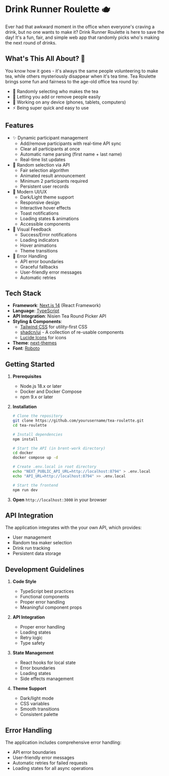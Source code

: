 # Drink Runner Roulette 🫖

Ever had that awkward moment in the office when everyone's craving a drink, but no one wants to make it? Drink Runner Roulette is here to save the day!
It's a fun, fair, and simple web app that randomly picks who's making the next round of drinks.

## What's This All About? 🤔

You know how it goes - it's always the same people volunteering to make tea, while others mysteriously disappear when it's tea time. Tea Roulette brings some fun and fairness to the age-old office tea round by:

- 🎲 Randomly selecting who makes the tea
- 👥 Letting you add or remove people easily
- 📱 Working on any device (phones, tablets, computers)
- ⚡ Being super quick and easy to use

## Features

- ✨ Dynamic participant management
  - Add/remove participants with real-time API sync
  - Clear all participants at once
  - Automatic name parsing (first name + last name)
  - Real-time list updates
- 🎲 Random selection via API
  - Fair selection algorithm
  - Animated result announcement
  - Minimum 2 participants required
  - Persistent user records
- 🎨 Modern UI/UX
  - Dark/Light theme support
  - Responsive design
  - Interactive hover effects
  - Toast notifications
  - Loading states & animations
  - Accessible components
- 💫 Visual Feedback
  - Success/Error notifications
  - Loading indicators
  - Hover animations
  - Theme transitions
- 🔧 Error Handling
  - API error boundaries
  - Graceful fallbacks
  - User-friendly error messages
  - Automatic retries

## Tech Stack

- **Framework**: [Next.js 14](https://nextjs.org/) (React Framework)
- **Language**: [TypeScript](https://www.typescriptlang.org/)
- **API Integration**: Nisien Tea Round Picker API
- **Styling & Components**:
  - [Tailwind CSS](https://tailwindcss.com/) for utility-first CSS
  - [shadcn/ui](https://ui.shadcn.com/) - A collection of re-usable components
  - [Lucide Icons](https://lucide.dev/) for icons
- **Theme**: [next-themes](https://github.com/pacocoursey/next-themes)
- **Font**: [Roboto](https://fonts.google.com/specimen/Roboto)

## Getting Started

1. **Prerequisites**
   - Node.js 18.x or later
   - Docker and Docker Compose
   - npm 9.x or later

2. **Installation**
   ```bash
   # Clone the repository
   git clone https://github.com/yourusername/tea-roulette.git
   cd tea-roulette

   # Install dependencies
   npm install

   # Start the API (in brent-work directory)
   cd docker
   docker compose up -d

   # Create .env.local in root directory
   echo "NEXT_PUBLIC_API_URL=http://localhost:8794" > .env.local
   echo "API_URL=http://localhost:8794" >> .env.local

   # Start the frontend
   npm run dev
   ```

3. **Open** `http://localhost:3000` in your browser

## API Integration

The application integrates with the your own API, which provides:
- User management
- Random tea maker selection
- Drink run tracking
- Persistent data storage

## Development Guidelines

1. **Code Style**
   - TypeScript best practices
   - Functional components
   - Proper error handling
   - Meaningful component props

2. **API Integration**
   - Proper error handling
   - Loading states
   - Retry logic
   - Type safety

3. **State Management**
   - React hooks for local state
   - Error boundaries
   - Loading states
   - Side effects management

4. **Theme Support**
   - Dark/light mode
   - CSS variables
   - Smooth transitions
   - Consistent palette

## Error Handling

The application includes comprehensive error handling:
- API error boundaries
- User-friendly error messages
- Automatic retries for failed requests
- Loading states for all async operations
